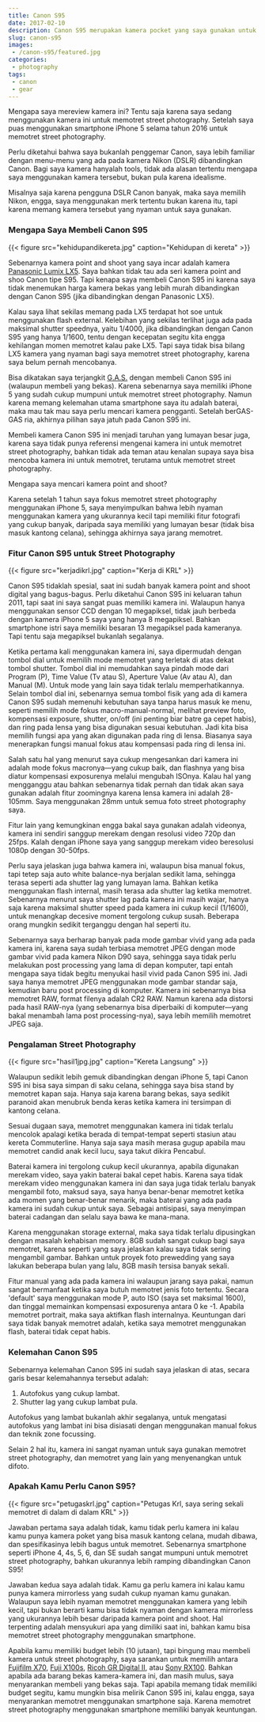 ```yaml
---
title: Canon S95
date: 2017-02-10
description: Canon S95 merupakan kamera pocket yang saya gunakan untuk mengganti penggunaan smartphone untuk memotret street photography
slug: canon-s95
images: 
 - /canon-s95/featured.jpg
categories:
 - photography
tags:
 - canon
 - gear
---
```


Mengapa saya mereview kamera ini? Tentu saja karena saya sedang menggunakan kamera ini untuk memotret street photography. Setelah saya puas menggunakan smartphone iPhone 5 selama tahun 2016 untuk memotret street photography.

<!--more--> 

Perlu diketahui bahwa saya bukanlah penggemar Canon, saya lebih familiar dengan menu-menu yang ada pada kamera Nikon (DSLR) dibandingkan Canon. Bagi saya kamera hanyalah tools, tidak ada alasan tertentu mengapa saya menggunakan kamera tersebut, bukan pula karena idealisme.  
  
Misalnya saja karena pengguna DSLR Canon banyak, maka saya memilih Nikon, engga, saya menggunakan merk tertentu bukan karena itu, tapi karena memang kamera tersebut yang nyaman untuk saya gunakan.  



### Mengapa Saya Membeli Canon S95

{{< figure src="kehidupandikereta.jpg" caption="Kehidupan di kereta" >}}

Sebenarnya kamera point and shoot yang saya incar adalah kamera [Panasonic Lumix LX5][lumix lx5]. Saya bahkan tidak tau ada seri kamera point and shoo Canon tipe S95. Tapi kenapa saya membeli Canon S95 ini karena saya tidak menemukan harga kamera bekas yang lebih murah dibandingkan dengan Canon S95 (jika dibandingkan dengan Panasonic LX5).

Kalau saya lihat sekilas memang pada LX5 terdapat hot soe untuk menggunakan flash external. Kelebihan yang sekilas terlihat juga ada pada maksimal shutter speednya, yaitu 1/4000, jika dibandingkan dengan Canon S95 yang hanya 1/1600, tentu dengan kecepatan segitu kita engga kehilangan momen memotret kalau pake LX5. Tapi saya tidak bisa bilang LX5 kamera yang nyaman bagi saya memotret street photography, karena saya belum pernah mencobanya.

Bisa dikatakan saya terjangkit [G.A.S.][gas] dengan membeli Canon S95 ini (walaupun membeli yang bekas). Karena sebenarnya saya memiliki iPhone 5 yang sudah cukup mumpuni untuk memotret street photography. Namun karena memang kelemahan utama smartphone saya itu adalah baterai, maka mau tak mau saya perlu mencari kamera pengganti. Setelah berGAS-GAS ria, akhirnya pilihan saya jatuh pada Canon S95 ini.

Membeli kamera Canon S95 ini menjadi taruhan yang lumayan besar juga, karena saya tidak punya referensi mengenai kamera ini untuk memotret street photography, bahkan tidak ada teman atau kenalan supaya saya bisa mencoba kamera ini untuk memotret, terutama untuk memotret street photography.

Mengapa saya mencari kamera point and shoot? 

Karena setelah 1 tahun saya fokus memotret street photography menggunakan iPhone 5, saya menyimpulkan bahwa lebih nyaman menggunakan kamera yang ukurannya kecil tapi memiliki fitur fotografi yang cukup banyak, daripada saya memiliki yang lumayan besar (tidak bisa masuk kantong celana), sehingga akhirnya saya jarang memotret.

### Fitur Canon S95 untuk Street Photography

{{< figure src="kerjadikrl.jpg" caption="Kerja di KRL" >}}

Canon S95 tidaklah spesial, saat ini sudah banyak kamera point and shoot digital yang bagus-bagus. Perlu diketahui Canon S95 ini keluaran tahun 2011, tapi saat ini saya sangat puas memiliki kamera ini. Walaupun hanya menggunakan sensor CCD dengan 10 megapiksel, tidak jauh berbeda dengan kamera iPhone 5 saya yang hanya 8 megapiksel. Bahkan smartphone istri saya memiliki besaran 13 megapiksel pada kameranya. Tapi tentu saja megapiksel bukanlah segalanya.

Ketika pertama kali menggunakan kamera ini, saya dipermudah dengan tombol dial untuk memilih mode memotret yang terletak di atas dekat tombol shutter. Tombol dial ini memudahkan saya pindah mode dari Program (P), Time Value (Tv atau S), Aperture Value (Av atau A), dan Manual (M). Untuk mode yang lain saya tidak terlalu memperhatikannya. Selain tombol dial ini, sebenarnya semua tombol fisik yang ada di kamera Canon S95 sudah memenuhi kebutuhan saya tanpa harus masuk ke menu, seperti memilih mode fokus macro-manual-normal, melihat preview foto, kompensasi exposure, shutter, on/off (ini penting biar batre ga cepet habis), dan ring pada lensa yang bisa digunakan sesuai kebutuhan. Jadi kita bisa memilih fungsi apa yang akan digunakan pada ring di lensa. Biasanya saya menerapkan fungsi manual fokus atau kompensasi  pada ring di lensa ini.

Salah satu hal yang menurut saya cukup mengesankan dari kamera ini adalah mode fokus macronya—yang cukup baik, dan flashnya yang bisa diatur kompensasi exposurenya melalui mengubah ISOnya. Kalau hal yang mengganggu atau bahkan sebenarnya tidak pernah dan tidak akan saya gunakan adalah fitur zoomingnya karena lensa kamera ini adalah 28-105mm. Saya menggunakan 28mm untuk semua foto street photography saya.

Fitur lain yang kemungkinan engga bakal saya gunakan adalah videonya, kamera ini sendiri sanggup merekam dengan resolusi video 720p dan 25fps. Kalah dengan iPhone saya yang sanggup merekam video beresolusi 1080p dengan 30-50fps.

Perlu saya jelaskan juga bahwa kamera ini, walaupun bisa manual fokus, tapi tetep saja auto white balance-nya berjalan sedikit lama, sehingga terasa seperti ada shutter lag yang lumayan lama. Bahkan ketika menggunakan flash internal, masih terasa ada shutter lag ketika memotret. Sebenarnya menurut saya shutter lag pada kamera ini masih wajar, hanya saja karena maksimal shutter speed pada kamera ini cukup kecil (1/1600), untuk menangkap decesive moment tergolong cukup susah. Beberapa orang mungkin sedikit terganggu dengan hal seperti itu.

Sebenarnya saya berharap banyak pada mode gambar vivid yang ada pada kamera ini, karena saya sudah terbiasa memotret JPEG dengan mode gambar vivid pada kamera Nikon D90 saya, sehingga saya tidak perlu melakukan post processing yang lama di depan komputer, tapi entah mengapa saya tidak begitu menyukai hasil vivid pada Canon S95 ini. Jadi saya hanya memotret JPEG menggunakan mode gambar standar saja, kemudian baru post processing di komputer. Kamera ini sebenarnya bisa memotret RAW, format filenya adalah CR2 RAW. Namun karena ada distorsi pada hasil RAW-nya (yang sebenarnya bisa diperbaiki di komputer—yang bakal menambah lama post processing-nya), saya lebih memilih memotret JPEG saja.

### Pengalaman Street Photography

{{< figure src="hasil1jpg.jpg" caption="Kereta Langsung" >}}

Walaupun sedikit lebih gemuk dibandingkan dengan iPhone 5, tapi Canon S95 ini bisa saya simpan di saku celana, sehingga saya bisa stand by memotret kapan saja. Hanya saja karena barang bekas, saya sedikit paranoid akan menubruk benda keras ketika kamera ini tersimpan di kantong celana.

Sesuai dugaan saya, memotret menggunakan kamera ini tidak terlalu mencolok apalagi ketika berada di tempat-tempat seperti stasiun atau kereta Commuterline. Hanya saja saya masih merasa gugup apabila mau memotret candid anak kecil lucu, saya takut dikira Pencabul.

Baterai kamera ini tergolong cukup kecil ukurannya, apabila digunakan merekam video, saya yakin baterai bakal cepet habis. Karena saya tidak merekam video menggunakan kamera ini dan saya juga tidak terlalu banyak mengambil foto, maksud saya, saya hanya benar-benar memotret ketika ada momen yang benar-benar menarik, maka baterai yang ada pada kamera ini sudah cukup untuk saya. Sebagai antisipasi, saya menyimpan baterai cadangan dan selalu saya bawa ke mana-mana.

Karena menggunakan storage external, maka saya tidak terlalu dipusingkan dengan masalah kehabisan memory. 8GB sudah sangat cukup bagi saya memotret, karena seperti yang saya jelaskan kalau saya tidak sering mengambil gambar. Bahkan untuk proyek foto prewedding yang saya lakukan beberapa bulan yang lalu, 8GB masih tersisa banyak sekali.

Fitur manual yang ada pada kamera ini walaupun jarang saya pakai, namun sangat bermanfaat ketika saya butuh memotret jenis foto tertentu. Secara 'default' saya menggunakan mode P, auto ISO (saya set maksimal 1600), dan tinggal memainkan kompensasi exposurenya antara 0 ke -1. Apabila memotret portrait, maka saya aktifkan flash internalnya. Keuntungan dari saya tidak banyak memotret adalah, ketika saya memotret menggunakan flash, baterai tidak cepat habis.

### Kelemahan Canon S95

Sebenarnya kelemahan Canon S95 ini sudah saya jelaskan di atas, secara garis besar kelemahannya tersebut adalah:

1.  Autofokus yang cukup lambat.
1.  Shutter lag yang cukup lambat pula.

Autofokus yang lambat bukanlah akhir segalanya, untuk mengatasi autofokus yang lambat ini bisa disiasati dengan menggunakan manual fokus dan teknik zone focussing.

Selain 2 hal itu, kamera ini sangat nyaman untuk saya gunakan memotret street photography, dan memotret yang lain yang menyenangkan untuk difoto.

### Apakah Kamu Perlu Canon S95?

{{< figure src="petugaskrl.jpg" caption="Petugas Krl, saya sering sekali memotret di dalam di dalam KRL" >}}

Jawaban pertama saya adalah tidak, kamu tidak perlu kamera ini kalau kamu punya kamera poket yang bisa masuk kantong celana, mudah dibawa, dan spesifikasinya lebih bagus untuk memotret. Sebenarnya smartphone seperti iPhone 4, 4s, 5, 6, dan SE sudah sangat mumpuni untuk memotret street photography, bahkan ukurannya lebih ramping dibandingkan Canon S95!

Jawaban kedua saya adalah tidak. Kamu ga perlu kamera ini kalau kamu punya kamera mirrorless yang sudah cukup nyaman kamu gunakan. Walaupun saya lebih nyaman memotret menggunakan kamera yang lebih kecil, tapi bukan berarti kamu bisa tidak nyaman dengan kamera mirrorless yang ukurannya lebih besar daripada kamera point and shoot. Hal terpenting adalah mensyukuri apa yang dimiliki saat ini, bahkan kamu bisa memotret street photography menggunakan smartphone. 

Apabila kamu memiliki budget lebih (10 jutaan), tapi bingung mau membeli kamera untuk street photography, saya sarankan untuk memilih antara [Fujifilm X70][fuji x70], [Fuji X100s][fuji x100], [Ricoh GR Digital II][ricoh gr], atau [Sony RX100][sony rx]. Bahkan apabila ada barang bekas kamera-kamera ini, dan masih mulus, saya menyarankan membeli yang bekas saja. Tapi apabila memang tidak memiliki budget segitu, kamu mungkin bisa melirik Canon S95 ini, kalau engga, saya menyarankan memotret menggunakan smartphone saja. Karena memotret street photography menggunakan smartphone memiliki banyak keuntungan.


[lumix lx5]: https://thelightweightphotographer.com/2012/11/21/why-i-love-the-panasonic-lumix-lx5/c_dmclx5
[gas]: /gear-acquisition-syndrome
[fuji x70]: https://erickimphotography.com/blog/2016/02/11/review-of-the-fujifilm-x70-for-street-photography/
[fuji x100]: https://erickimphotography.com/blog/2014/06/03/review-of-the-fujifilm-x100s-for-street-photography/
[ricoh gr]: https://erickimphotography.com/blog/2018/07/22/why-the-ricoh-gr-ii-is-the-best-street-photography-camera/
[sony rx]: https://www.theinspiredeye.net/cameras/sony/rx100/street-photography-7/